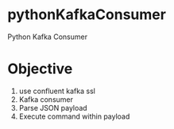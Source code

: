 # pythonKafkaConsumer
Python Kafka Consumer

# Objective
1. use confluent kafka ssl
2. Kafka consumer
3. Parse JSON payload
4. Execute command within payload
